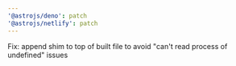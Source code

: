 ```yaml
---
'@astrojs/deno': patch
'@astrojs/netlify': patch
---
```


Fix: append shim to top of built file to avoid "can't read process of undefined" issues
